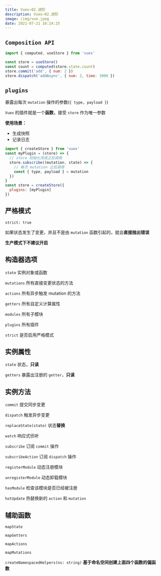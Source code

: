 ```yaml
---
title: Vuex—02.进阶
description: Vuex—02.进阶
image: /img/vue.jpeg
date: 2021-07-21 16:24:25
---
```



## `Composition API`

```js
import { computed, useStore } from 'vuex'

const store = useStore()
const count = computed(store.state.count)
store.commit('add', { num: 2 })
store.dispatch('addAsync', { num: 2, time: 3000 })
```

## `plugins`

暴露出每次 `mutation` 操作的参数(`{ type, payload }`)

`Vuex` 的插件就是一个**函数**，接受 `store` 作为唯一参数

**使用场景：**
  - 生成快照
  - 记录日志

```js
import { createStore } from 'vuex'
const myPlugin = (store) => {
  // store 初始化完成之后调用
  store.subscribe((mutation, state) => {
    // 每次 mutation 之后调用
    const { type, payload } = mutation
  })
}
const store = createStore({
  plugins: [myPlugin]
})
```

## 严格模式

`strict: true`

如果状态发生了变更，并且不是由 `mutation` 函数引起的，就会**直接抛出错误**

**生产模式下不建议开启**

## 构造器选项

`state` 实例对象或函数

`mutations` 所有直接变更状态的方法

`actions` 所有异步触发 mutation 的方法

`getters` 所有自定义计算属性

`modules` 所有子模块

`plugins` 所有插件

`strict` 是否启用严格模式

## 实例属性

`state` 状态，**只读**

`getters` 暴露出注册的 `getter`，**只读**

## 实例方法

`commit` 提交同步变更

`dispatch` 触发异步变更

`replaceState(state)` 状态**替换**

`watch` 响应式侦听

`subscribe` 订阅 `commit` 操作

`subscribeAction` 订阅 `dispatch` 操作

`registerModule` 动态注册模块

`unregisterModule` 动态卸载模块

`hasModule` 检查该模块是否已经被注册

`hotUpdate` 热替换新的 `action` 和 `mutation`

## 辅助函数

`mapState`

`mapGetters`

`mapActions`

`mapMutations`

`createNamespacedHelpers(ns: string)` **基于命名空间创建上面四个函数的偏函数**